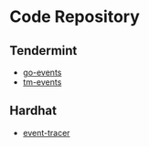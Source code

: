 # Code Repository

## Tendermint

- [go-events](https://github.com/SickleZhang/tendermint-go-events)
- [tm-events](https://github.com/axelarnetwork/tm-events)

## Hardhat

- [event-tracer](https://github.com/zemse/hardhat-tracer)
